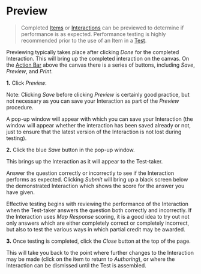 <!--
    created_at: 2016-12-15
    authors:         
      - Catherine Pease
--> 

# Preview

>Completed [Items](../appendix/glossary.md#item) or [Interactions](../appendix/glossary.md#interaction) can be previewed to determine if performance is as expected. Performance testing is highly recommended prior to the use of an Item in a [Test](../appendix/glossary.md#test).

Previewing typically takes place after clicking *Done* for the completed Interaction. This will bring up the completed interaction on the canvas. On the [Action Bar](../appendix/glossary.md#action-bar) above the canvas there is a series of buttons, including *Save*, *Preview*, and *Print*.

**1.** Click *Preview*.

Note: Clicking *Save* before clicking *Preview* is certainly good practice, but not necessary as you can save your Interaction as part of the *Preview* procedure. 

A pop-up window will appear with which you can save your Interaction (the window will appear whether the interaction has been saved already or not, just to ensure that the latest version of the Interaction is not lost during testing).

**2.** Click the blue *Save* button in the pop-up window.

This brings up the Interaction as it will appear to the Test-taker. 

Answer the question correctly or incorrectly to see if the Interaction performs as expected. Clicking *Submit* will bring up a black screen below the demonstrated Interaction which shows the score for the answer you have given.

Effective testing begins with reviewing the performance of the Interaction when the Test-taker answers the question both correctly and incorrectly. If the Interaction uses *Map Response* scoring, it is a good idea to try out not only answers which are either completely correct or completely incorrect, but also to test the various ways in which partial credit may be awarded.

**3.** Once testing is completed, click the *Close* button at the top of the page.

This will take you back to the point where further changes to the Interaction may be made (click on the item to return to *Authoring*), or where the Interaction can be dismissed until the Test is assembled.
